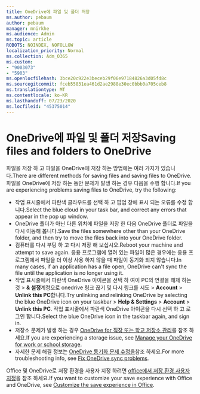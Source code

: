 ```yaml
---
title: OneDrive에 파일 및 폴더 저장
ms.author: pebaum
author: pebaum
manager: mnirkhe
ms.audience: Admin
ms.topic: article
ROBOTS: NOINDEX, NOFOLLOW
localization_priority: Normal
ms.collection: Adm_O365
ms.custom:
- "9003073"
- "5903"
ms.openlocfilehash: 3bce20c922e3beceb29f06e97184826a3d05fd8c
ms.sourcegitcommit: fceb55831ea461d2ae2988e30ec0bbb0a705ceb8
ms.translationtype: MT
ms.contentlocale: ko-KR
ms.lasthandoff: 07/23/2020
ms.locfileid: "45375014"
---
```

# <a name="saving-files-and-folders-to-onedrive"></a><span data-ttu-id="e9037-102">OneDrive에 파일 및 폴더 저장</span><span class="sxs-lookup"><span data-stu-id="e9037-102">Saving files and folders to OneDrive</span></span>

<span data-ttu-id="e9037-103">파일을 저장 하 고 파일을 OneDrive에 저장 하는 방법에는 여러 가지가 있습니다.</span><span class="sxs-lookup"><span data-stu-id="e9037-103">There are different methods for saving files and saving files to OneDrive.</span></span> <span data-ttu-id="e9037-104">파일을 OneDrive에 저장 하는 동안 문제가 발생 하는 경우 다음을 수행 합니다.</span><span class="sxs-lookup"><span data-stu-id="e9037-104">If you are experiencing problems saving files to OneDrive, try the following:</span></span>

- <span data-ttu-id="e9037-105">작업 표시줄에서 파란색 클라우드를 선택 하 고 팝업 창에 표시 되는 오류를 수정 합니다.</span><span class="sxs-lookup"><span data-stu-id="e9037-105">Select the blue cloud in your task bar, and correct any errors that appear in the pop up window.</span></span>
- <span data-ttu-id="e9037-106">OneDrive 폴더가 아닌 다른 위치에 파일을 저장 한 다음 OneDrive 폴더로 파일을 다시 이동해 봅니다.</span><span class="sxs-lookup"><span data-stu-id="e9037-106">Save the files somewhere other than your OneDrive folder, and then try to move the files back into your OneDrive folder.</span></span>
- <span data-ttu-id="e9037-107">컴퓨터를 다시 부팅 하 고 다시 저장 해 보십시오.</span><span class="sxs-lookup"><span data-stu-id="e9037-107">Reboot your machine and attempt to save again.</span></span> <span data-ttu-id="e9037-108">응용 프로그램에 열려 있는 파일이 많은 경우에는 응용 프로그램에서 파일을 더 이상 사용 하지 않을 때 파일이 동기화 되지 않습니다.</span><span class="sxs-lookup"><span data-stu-id="e9037-108">In many cases, if an application has a file open, OneDrive can't sync the file until the application is no longer using it.</span></span>    
- <span data-ttu-id="e9037-109">작업 표시줄에서 파란색 OneDrive 아이콘을 선택 하 여이 PC의 연결을 해제 하는 것 > **& 설정**계정으로 onedrive 링크 끊기 및 다시 링크를 시도  >  **Account**  >  **Unlink this PC**합니다.</span><span class="sxs-lookup"><span data-stu-id="e9037-109">Try unlinking and relinking OneDrive by selecting the blue OneDrive icon on your taskbar > **Help & Settings** > **Account** > **Unlink this PC**.</span></span> <span data-ttu-id="e9037-110">작업 표시줄에서 파란색 OneDrive 아이콘을 다시 선택 하 고 로그인 합니다.</span><span class="sxs-lookup"><span data-stu-id="e9037-110">Select the blue OneDrive icon in the taskbar again, and sign in.</span></span>
- <span data-ttu-id="e9037-111">저장소 문제가 발생 하는 경우 [OneDrive for 직장 또는 학교 저장소 관리](https://support.microsoft.com/office/manage-your-onedrive-for-work-or-school-storage-31519161-059c-4764-b6f8-f5cd29f7fe68)를 참조 하세요.</span><span class="sxs-lookup"><span data-stu-id="e9037-111">If you are experiencing a storage issue, see [Manage your OneDrive for work or school storage](https://support.microsoft.com/office/manage-your-onedrive-for-work-or-school-storage-31519161-059c-4764-b6f8-f5cd29f7fe68).</span></span>
- <span data-ttu-id="e9037-112">자세한 문제 해결 정보는 [OneDrive 동기화 문제 수정을](https://docs.microsoft.com/alchemyinsights/fix-onedrive-sync-issues)참조 하세요.</span><span class="sxs-lookup"><span data-stu-id="e9037-112">For more troubleshooting info, see [Fix OneDrive sync problems](https://docs.microsoft.com/alchemyinsights/fix-onedrive-sync-issues).</span></span>  

<span data-ttu-id="e9037-113">Office 및 OneDrive로 저장 환경을 사용자 지정 하려면 [office에서 저장 환경 사용자 지정](https://support.microsoft.com/office/customize-the-save-experience-in-office-786200a7-f5f2-4d26-a3ae-b78c60dd5d3b)을 참조 하세요.</span><span class="sxs-lookup"><span data-stu-id="e9037-113">If you want to customize your save experience with Office and OneDrive, see [Customize the save experience in Office](https://support.microsoft.com/office/customize-the-save-experience-in-office-786200a7-f5f2-4d26-a3ae-b78c60dd5d3b).</span></span>
